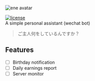 ![ene avatar](http://i.imgur.com/cuM8cFO.jpg)

[![license](https://img.shields.io/github/license/mashape/apistatus.svg)]()  
A simple personal assistant (wechat bot)  

> ご主人何をしているんですか？

## Features
- [ ] Birthday notification
- [ ] Daily earnings report
- [ ] Server monitor
